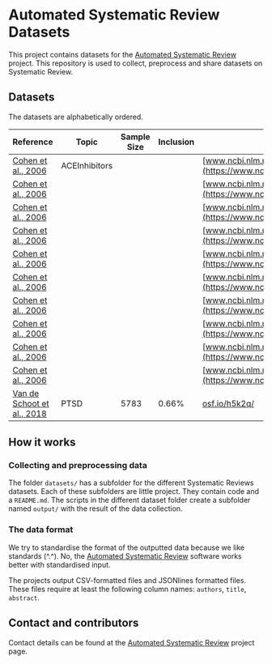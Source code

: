 # Automated Systematic Review Datasets

This project contains datasets for the [Automated Systematic
Review](https://github.com/msdslab/automated-systematic-review) project. This
repository is used to collect, preprocess and share datasets on Systematic
Review.

## Datasets

The datasets are alphabetically ordered. 

| Reference                  | Topic            | Sample Size | Inclusion | Link  |  License | 
|----------------------------|------------------|-------------|-----------|-------|----------|
|[Cohen et al., 2006](https://www.ncbi.nlm.nih.gov/pmc/articles/PMC1447545/)|  ACEInhibitors |   |  | [www.ncbi.nlm.nih.gov/](https://www.ncbi.nlm.nih.gov/pmc/articles/PMC1447545/) |  |
|[Cohen et al., 2006](https://www.ncbi.nlm.nih.gov/pmc/articles/PMC1447545/)|   |   |  | [www.ncbi.nlm.nih.gov/](https://www.ncbi.nlm.nih.gov/pmc/articles/PMC1447545/) |  |
|[Cohen et al., 2006](https://www.ncbi.nlm.nih.gov/pmc/articles/PMC1447545/)|   |   |  | [www.ncbi.nlm.nih.gov/](https://www.ncbi.nlm.nih.gov/pmc/articles/PMC1447545/) |  |
|[Cohen et al., 2006](https://www.ncbi.nlm.nih.gov/pmc/articles/PMC1447545/)|   |   |  | [www.ncbi.nlm.nih.gov/](https://www.ncbi.nlm.nih.gov/pmc/articles/PMC1447545/) |  |
|[Cohen et al., 2006](https://www.ncbi.nlm.nih.gov/pmc/articles/PMC1447545/)|   |   |  | [www.ncbi.nlm.nih.gov/](https://www.ncbi.nlm.nih.gov/pmc/articles/PMC1447545/) |  |
|[Cohen et al., 2006](https://www.ncbi.nlm.nih.gov/pmc/articles/PMC1447545/)|   |   |  | [www.ncbi.nlm.nih.gov/](https://www.ncbi.nlm.nih.gov/pmc/articles/PMC1447545/) |  |
|[Cohen et al., 2006](https://www.ncbi.nlm.nih.gov/pmc/articles/PMC1447545/)|   |   |  | [www.ncbi.nlm.nih.gov/](https://www.ncbi.nlm.nih.gov/pmc/articles/PMC1447545/) |  |
|[Cohen et al., 2006](https://www.ncbi.nlm.nih.gov/pmc/articles/PMC1447545/)|   |   |  | [www.ncbi.nlm.nih.gov/](https://www.ncbi.nlm.nih.gov/pmc/articles/PMC1447545/) |  |
|[Cohen et al., 2006](https://www.ncbi.nlm.nih.gov/pmc/articles/PMC1447545/)|   |   |  | [www.ncbi.nlm.nih.gov/](https://www.ncbi.nlm.nih.gov/pmc/articles/PMC1447545/) |  |
|[Cohen et al., 2006](https://www.ncbi.nlm.nih.gov/pmc/articles/PMC1447545/)|   |   |  | [www.ncbi.nlm.nih.gov/](https://www.ncbi.nlm.nih.gov/pmc/articles/PMC1447545/) |  |
| [Van de Schoot et al., 2018](https://doi.org/10.1080/00273171.2017.1412293) | PTSD  | 5783  | 0.66%  | [osf.io/h5k2q/](https://osf.io/h5k2q/) |  |


## How it works

### Collecting and preprocessing data

The folder `datasets/` has a subfolder for the different Systematic Reviews
datasets. Each of these subfolders are little project. They contain code and a
`README.md`. The scripts in the different dataset folder create a subfolder
named `output/` with the result of the data collection.

### The data format

We try to standardise the format of the outputted data because we like
standards (^.^). No, the [Automated Systematic
Review](https://github.com/msdslab/automated-systematic-review) software
works better with standardised input.

The projects output CSV-formatted files and JSONlines formatted files. These
files require at least the following column names: `authors`, `title`,
`abstract`.

## Contact and contributors

Contact details can be found at the [Automated Systematic Review](https://github.com/msdslab/automated-systematic-review#contact-and-contributors) 
project page. 